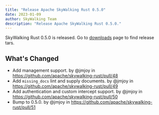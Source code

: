 ```yaml
---
title: "Release Apache SkyWalking Rust 0.5.0"
date: 2023-01-09
author: SkyWalking Team
description: "Release Apache SkyWalking Rust 0.5.0."
---
```


SkyWalking Rust 0.5.0 is released. Go to [downloads](/downloads) page to find release tars.

## What's Changed
* Add management support. by @jmjoy in https://github.com/apache/skywalking-rust/pull/48
* Add `missing_docs` lint and supply documents. by @jmjoy in https://github.com/apache/skywalking-rust/pull/49
* Add authentication and custom intercept support. by @jmjoy in https://github.com/apache/skywalking-rust/pull/50
* Bump to 0.5.0. by @jmjoy in https://github.com/apache/skywalking-rust/pull/51

